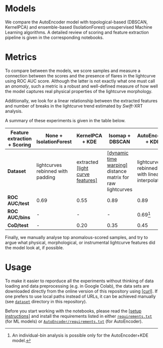 # Models
We compare the AutoEncoder model with topological-based (DBSCAN, KernelPCA) and ensemble-based (IsolationForest) unsupervised Machine Learning algorithms. A detailed review of scoring and feature extraction pipeline is given in the corresponding notebooks.

# Metrics
To compare between the models, we score samples and measure a connection between the scores and the presence of flares in the lightcurve using ROC AUC score. Although the latter is not exactly what one must call an *anomaly*, such a metric is a robust and well-defined  measure of how well the model captures real physical properties of the lightcurve morphology. 

Additionally, we look for a linear relationship between the extracted features and number of breaks in the lightcurve trend estimated by *Swift*-XRT analysis. 

A summary of these experiments is given in the table below.

Feature extraction + Scoring | None + IsolationForest | KernelPCA + KDE | Isomap + DBSCAN | AutoEncoder + KDE |
--- | --- | --- | --- | --- |
**Dataset** | lightcurves rebinned with padding | extracted [[light curve features]](https://github.com/light-curve/light-curve-feature) | [[dynamic time warping]](https://en.wikipedia.org/wiki/Dynamic_time_warping) distance matrix for raw lightcurves | lightcurves rebinned with linear interpolation |
**ROC AUC/test** | 0.69 | 0.55 | 0.89 | 0.89 |
**ROC AUC/bins** | - | - | - | 0.69[^1] |
**CoD/test** | - | 0.20 | 0.35 | 0.45 |


Finally, we manually analyse top anomalous-scored samples, and try to argue what physical, morphological, or instrumental lightcurve features did the model look at, if possible.

# Usage
To make it easier to reporduce all the experiments without thinking of data loading and data preprocessing (e.g. in Google Colab), the data sets are downloaded directly from the online version of this repository using [[curl]](https://curl.se). If one prefers to use local paths instead of URLs, it can be achieved manually (see [`dataset`](/dataset) directory in this repository).

Before you start working with the notebooks, please read the <a href="/README.md/#setup"> [setup instructions]</a> and install the requirements listed in either [`requirements.txt`](requirements.txt) (for ML models) or [`AutoEncoder/requirements.txt`](AutoEncoder/requirements.txt) (for AutoEncoder).

[^1]: An individual-bin analysis is possible only for the AutoEncoder+KDE model.
